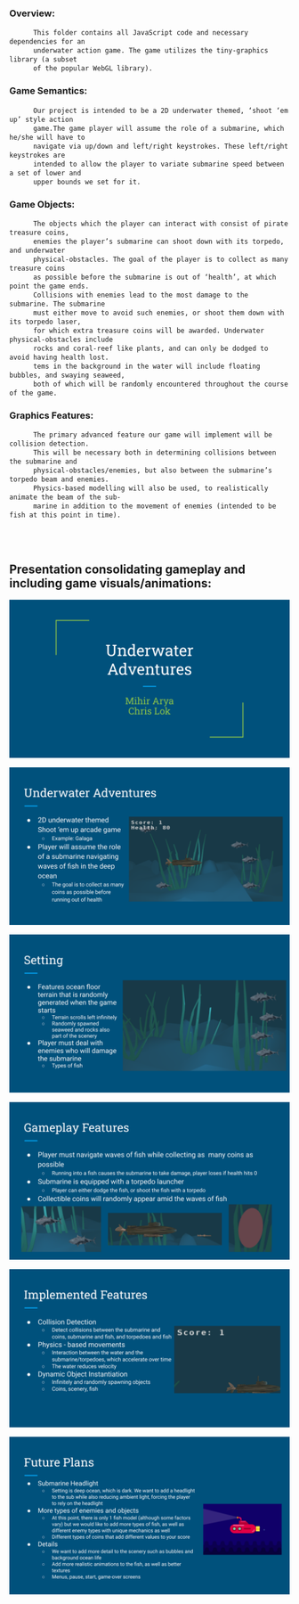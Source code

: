 ### Overview:

          This folder contains all JavaScript code and necessary dependencies for an
          underwater action game. The game utilizes the tiny-graphics library (a subset
          of the popular WebGL library).

### Game Semantics:

          Our project is intended to be a 2D underwater themed, ‘shoot ‘em up’ style action 
          game.The game player will assume the role of a submarine, which he/she will have to 
          navigate via up/down and left/right keystrokes. These left/right keystrokes are 
          intended to allow the player to variate submarine speed between a set of lower and 
          upper bounds we set for it. 

### Game Objects:

          The objects which the player can interact with consist of pirate treasure coins, 
          enemies the player’s submarine can shoot down with its torpedo, and underwater 
          physical-obstacles. The goal of the player is to collect as many treasure coins 
          as possible before the submarine is out of ‘health’, at which point the game ends. 
          Collisions with enemies lead to the most damage to the submarine. The submarine 
          must either move to avoid such enemies, or shoot them down with its torpedo laser, 
          for which extra treasure coins will be awarded. Underwater physical-obstacles include 
          rocks and coral-reef like plants, and can only be dodged to avoid having health lost.
          tems in the background in the water will include floating bubbles, and swaying seaweed, 
          both of which will be randomly encountered throughout the course of the game. 

### Graphics Features:

          The primary advanced feature our game will implement will be collision detection. 
          This will be necessary both in determining collisions between the submarine and 
          physical-obstacles/enemies, but also between the submarine’s torpedo beam and enemies. 
          Physics-based modelling will also be used, to realistically animate the beam of the sub-
          marine in addition to the movement of enemies (intended to be fish at this point in time).
          
<br/><br/>
## Presentation consolidating gameplay and including game visuals/animations:                
          
  ![Alt text](./UnderwaterAdventuresPresentation/slide1.svg)
  
  ![Alt text](./UnderwaterAdventuresPresentation/slide2.svg)
  
  ![Alt text](./UnderwaterAdventuresPresentation/slide3.svg)
  
  ![Alt text](./UnderwaterAdventuresPresentation/slide4.svg)
  
  ![Alt text](./UnderwaterAdventuresPresentation/slide5.svg)
  
  ![Alt text](./UnderwaterAdventuresPresentation/slide6.svg)
